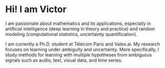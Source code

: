 # Hi! I am Victor

I am passionate about mathematics and its applications, especially in artificial intelligence (deep learning in theory and practice) and random modeling (computational statistics, uncertainty quantification).

I am currently a Ph.D. student at Télécom Paris and Valeo.ai. My research focuses on learning under ambiguity and uncertainty. More specifically, I study methods for learning with multiple hypotheses from ambiguous signals such as audio, text, visual data, and time series.